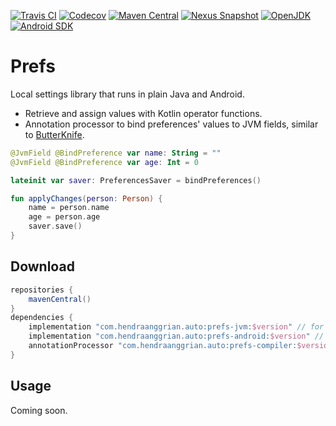 [![Travis CI](https://img.shields.io/travis/com/hendraanggrian/auto-prefs)](https://travis-ci.com/github/hendraanggrian/auto-prefs/)
[![Codecov](https://img.shields.io/codecov/c/github/hendraanggrian/auto-prefs)](https://codecov.io/gh/hendraanggrian/auto-prefs/)
[![Maven Central](https://img.shields.io/maven-central/v/com.hendraanggrian.auto/prefs)](https://search.maven.org/artifact/com.hendraanggrian.auto/prefs/)
[![Nexus Snapshot](https://img.shields.io/nexus/s/com.hendraanggrian.auto/prefs?server=https%3A%2F%2Fs01.oss.sonatype.org)](https://s01.oss.sonatype.org/content/repositories/snapshots/com/hendraanggrian/auto/prefs/)
[![OpenJDK](https://img.shields.io/badge/jdk-1.8%2B-informational)](https://openjdk.java.net/projects/jdk8/)
[![Android SDK](https://img.shields.io/badge/sdk-14%2B-informational)](https://developer.android.com/studio/releases/platforms/#4.0)

# Prefs

Local settings library that runs in plain Java and Android.

- Retrieve and assign values with Kotlin operator functions.
- Annotation processor to bind preferences' values to JVM fields, similar
  to [ButterKnife](https://github.com/JakeWharton/butterknife/).

```kotlin
@JvmField @BindPreference var name: String = ""
@JvmField @BindPreference var age: Int = 0

lateinit var saver: PreferencesSaver = bindPreferences()

fun applyChanges(person: Person) {
    name = person.name
    age = person.age
    saver.save()
}
```

## Download

```gradle
repositories {
    mavenCentral()
}
dependencies {
    implementation "com.hendraanggrian.auto:prefs-jvm:$version" // for plain Java project
    implementation "com.hendraanggrian.auto:prefs-android:$version" // for Android project
    annotationProcessor "com.hendraanggrian.auto:prefs-compiler:$version" // or kapt for Kotlin
}
```

## Usage

Coming soon.

